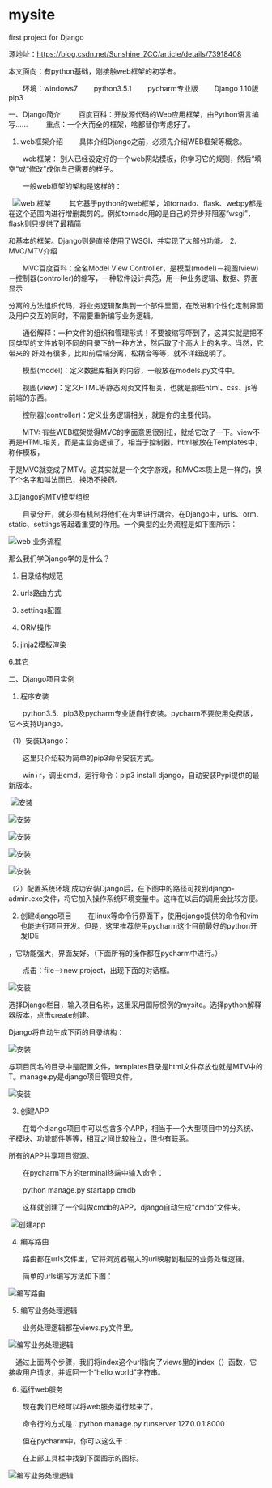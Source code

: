 # mysite
first project for Django

源地址：https://blog.csdn.net/Sunshine_ZCC/article/details/73918408 

本文面向：有python基础，刚接触web框架的初学者。

　　环境：windows7  　　python3.5.1 　　pycharm专业版 　　Django 1.10版　　pip3

一、Django简介
　　
  百度百科：开放源代码的Web应用框架，由Python语言编写......
　　
  重点：一个大而全的框架，啥都替你考虑好了。

1. web框架介绍
　　具体介绍Django之前，必须先介绍WEB框架等概念。
  
　　web框架： 别人已经设定好的一个web网站模板，你学习它的规则，然后“填空”或“修改”成你自己需要的样子。
  
　　一般web框架的架构是这样的：
  
   ![web 框架](img/1.PNG)
　　
  其它基于python的web框架，如tornado、flask、webpy都是在这个范围内进行增删裁剪的。例如tornado用的是自己的异步非阻塞“wsgi”，flask则只提供了最精简
  
  和基本的框架。Django则是直接使用了WSGI，并实现了大部分功能。
2. MVC/MTV介绍

　　MVC百度百科：全名Model View Controller，是模型(model)－视图(view)－控制器(controller)的缩写，一种软件设计典范，用一种业务逻辑、数据、界面显示
  
  分离的方法组织代码，将业务逻辑聚集到一个部件里面，在改进和个性化定制界面及用户交互的同时，不需要重新编写业务逻辑。

　　通俗解释：一种文件的组织和管理形式！不要被缩写吓到了，这其实就是把不同类型的文件放到不同的目录下的一种方法，然后取了个高大上的名字。当然，它带来的
  好处有很多，比如前后端分离，松耦合等等，就不详细说明了。　　　
  
　　模型(model)：定义数据库相关的内容，一般放在models.py文件中。
  
　　视图(view)：定义HTML等静态网页文件相关，也就是那些html、css、js等前端的东西。
  
　　控制器(controller)：定义业务逻辑相关，就是你的主要代码。　　
  
　　MTV: 有些WEB框架觉得MVC的字面意思很别扭，就给它改了一下。view不再是HTML相关，而是主业务逻辑了，相当于控制器。html被放在Templates中，称作模板，
  
  于是MVC就变成了MTV。这其实就是一个文字游戏，和MVC本质上是一样的，换了个名字和叫法而已，换汤不换药。

3.Django的MTV模型组织

　　目录分开，就必须有机制将他们在内里进行耦合。在Django中，urls、orm、static、settings等起着重要的作用。一个典型的业务流程是如下图所示：
  
![web 业务流程](img/2.PNG)

那么我们学Django学的是什么？

1. 目录结构规范

2. urls路由方式

3. settings配置

4. ORM操作

5. jinja2模板渲染

6.其它

二、Django项目实例

1. 程序安装

　　python3.5、pip3及pycharm专业版自行安装。pycharm不要使用免费版，它不支持Django。
  
（1）安装Django：

　　这里只介绍较为简单的pip3命令安装方式。
  
　　win+r，调出cmd，运行命令：pip3 install django，自动安装Pypi提供的最新版本。
  
  ![安装](img/3.PNG)
  
  ![安装](img/4.PNG)
  
  ![安装](img/5.PNG)
  
  ![安装](img/6.PNG)
  
  ![安装](img/7.PNG)
  
（2）配置系统环境
成功安装Django后，在下图中的路径可找到django-admin.exe文件，将它加入操作系统环境变量中。这样在以后的调用会比较方便。


 2. 创建django项目
　　在linux等命令行界面下，使用django提供的命令和vim也能进行项目开发。但是，这里推荐使用pycharm这个目前最好的python开发IDE
  
，它功能强大，界面友好。（下面所有的操作都在pycharm中进行。）

　　点击：file-->new project，出现下面的对话框。
  
 ![安装](img/8.PNG)
 
选择Django栏目，输入项目名称，这里采用国际惯例的mysite。选择python解释器版本，点击create创建。

Django将自动生成下面的目录结构：

 ![安装](img/9.PNG)
 
与项目同名的目录中是配置文件，templates目录是html文件存放也就是MTV中的T。manage.py是django项目管理文件。

 ![安装](img/10.PNG)

3. 创建APP

　　在每个django项目中可以包含多个APP，相当于一个大型项目中的分系统、子模块、功能部件等等，相互之间比较独立，但也有联系。
  
所有的APP共享项目资源。

　　在pycharm下方的terminal终端中输入命令：
  
　　python manage.py startapp cmdb
  
　　这样就创建了一个叫做cmdb的APP，django自动生成“cmdb”文件夹。
  
  ![创建app](img/11.PNG)

4. 编写路由

　　路由都在urls文件里，它将浏览器输入的url映射到相应的业务处理逻辑。
  
　　简单的urls编写方法如下图：
  
  ![编写路由](img/13.PNG)
  
5. 编写业务处理逻辑

　　业务处理逻辑都在views.py文件里。
  
  ![编写业务处理逻辑](img/12.PNG)
  
 　通过上面两个步骤，我们将index这个url指向了views里的index（）函数，它接收用户请求，并返回一个“hello world”字符串。

6. 运行web服务

　　现在我们已经可以将web服务运行起来了。
  
　　命令行的方式是：python manage.py runserver 127.0.0.1:8000
  
　　但在pycharm中，你可以这么干：
  
　　在上部工具栏中找到下面图示的图标。
  
  ![编写业务处理逻辑](img/14.PNG)
  
  
  
